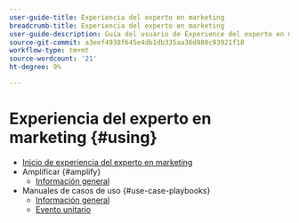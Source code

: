 ```yaml
---
user-guide-title: Experiencia del experto en marketing
breadcrumb-title: Experiencia del experto en marketing
user-guide-description: Guía del usuario de Experience del experto en marketing.
source-git-commit: a3eef4938f645e4db1db335aa36d988c93921f18
workflow-type: tm+mt
source-wordcount: '21'
ht-degree: 9%

---
```



# Experiencia del experto en marketing {#using}

+ [Inicio de experiencia del experto en marketing](home.md)
+ Amplificar {#amplify}
   + [Información general](amplify/overview.md)
+ Manuales de casos de uso {#use-case-playbooks}
   + [Información general](use-case-playbooks/overview.md)
   + [Evento unitario](use-case-playbooks/unitary-event.md)
